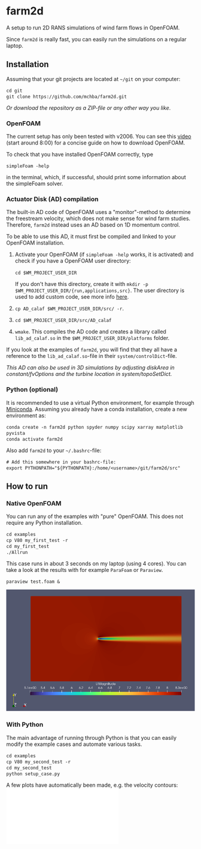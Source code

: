 # farm2d

A setup to run 2D RANS simulations of wind farm flows in OpenFOAM.

Since `farm2d` is really fast, you can easily run the simulations on a regular laptop.

## Installation

Assuming that your git projects are located at `~/git` on your computer:
```
cd git
git clone https://github.com/mchba/farm2d.git
```

*Or download the repository as a ZIP-file or any other way you like*.

### OpenFOAM

The current setup has only been tested with v2006. You can see this [video](https://www.youtube.com/watch?v=CeEJS1eT9NE&t=477s) (start around 8:00) for a concise guide on how to download OpenFOAM.

To check that you have installed OpenFOAM correctly, type

```
simpleFoam -help
```

in the terminal, which, if successful, should print some information about the simpleFoam solver.

### Actuator Disk (AD) compilation

The built-in AD code of OpenFOAM uses a "monitor"-method to determine the freestream velocity, which does not make sense for wind farm studies. Therefore, `farm2d` instead uses an AD based on 1D momentum control.

To be able to use this AD, it must first be compiled and linked to your OpenFOAM installation.

1. Activate your OpenFOAM (if `simpleFoam -help` works, it is activated) and check if you have a OpenFOAM user directory:

   `cd $WM_PROJECT_USER_DIR`

    If you don't have this directory, create it with `mkdir -p $WM_PROJECT_USER_DIR/{run,applications,src}`. The user directory is used to add custom code, see more info [here](https://www.tfd.chalmers.se/~hani/kurser/OS_CFD_2022/lectureNotes/01_initialPreparations.pdf).


2. `cp AD_calaf $WM_PROJECT_USER_DIR/src/ -r`.
3. `cd $WM_PROJECT_USER_DIR/src/AD_calaf`
4. `wmake`. This compiles the AD code and creates a library called `lib_ad_calaf.so` in the `$WM_PROJECT_USER_DIR/platforms` folder.

If you look at the examples of `farm2d`, you will find that they all have a reference to the `lib_ad_calaf.so`-file in their `system/controlDict`-file.

*This AD can also be used in 3D simulations by adjusting diskArea in constant/fvOptions and the turbine location in system/topoSetDict.*

### Python (optional)

It is recommended to use a virtual Python environment, for example through [Miniconda](https://docs.anaconda.com/miniconda/). Assuming you already have a conda installation, create a new environment as:

```
conda create -n farm2d python spyder numpy scipy xarray matplotlib pyvista
conda activate farm2d
```

Also add `farm2d` to your `~/.bashrc`-file:

```
# Add this somewhere in your bashrc-file:
export PYTHONPATH="${PYTHONPATH}:/home/<username>/git/farm2d/src"
```

## How to run

### Native OpenFOAM

You can run any of the examples with "pure" OpenFOAM. This does not require any Python installation.
```
cd examples
cp V80 my_first_test -r
cd my_first_test
./Allrun
```

This case runs in about 3 seconds on my laptop (using 4 cores). You can take a look at the results with for example `ParaFoam` or `Paraview`.

```
paraview test.foam &
```

![](imgs/paraview_u_contour.png)





### With Python

The main advantage of running through Python is that you can easily modify the example cases and automate various tasks.

```
cd examples
cp V80 my_second_test -r
cd my_second_test
python setup_case.py
```

A few plots have automatically been made, e.g. the velocity contours:
![](imgs/V80_U_contour.pdf)





